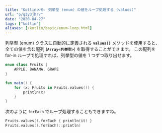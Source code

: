 ```yaml
---
title: "Kotlinメモ: 列挙型 (enum) の値をループ処理する (values)"
url: "p/q3y3jhr/"
date: "2020-04-27"
tags: ["kotlin"]
aliases: [/kotlin/basic/enum-loop.html]
---
```


列挙型 (enum) クラスに自動的に定義される __`values()`__ メソッドを使用すると、全ての値を含む配列 (__`Array<列挙型>`__) を取得することができます。
この配列を for-in ループで処理すれば、列挙型の値を 1 つずつ取り出せます。

```kotlin
enum class Fruits {
    APPLE, BANANA, GRAPE
}

fun main() {
    for (x: Fruits in Fruits.values()) {
        println(x)
    }
}
```

次のように `forEach` でループ処理することもできますね。

```kotlin
Fruits.values().forEach { println(it) }
Fruits.values().forEach(::println)
```

